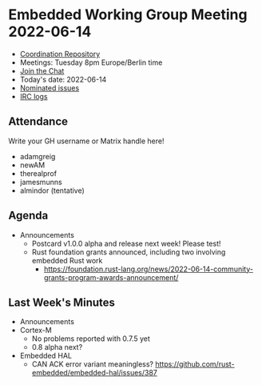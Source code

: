 # Embedded Working Group Meeting 2022-06-14

* [Coordination Repository]
* Meetings: Tuesday 8pm Europe/Berlin time
* [Join the Chat]
* Today's date: 2022-06-14
* [Nominated issues](https://github.com/search?q=org%3Arust-embedded+label%3Anominated+is%3Aopen&type=Issues)
* [IRC logs]

[Coordination Repository]: https://github.com/rust-embedded/wg
[Join the Chat]: https://riot.im/app/#/room/#rust-embedded:matrix.org
[IRC logs]: https://libera.irclog.whitequark.org/rust-embedded/2022-06-14

## Attendance

Write your GH username or Matrix handle here!

* adamgreig
* newAM
* therealprof
* jamesmunns
* almindor (tentative)

## Agenda

* Announcements
    * Postcard v1.0.0 alpha and release next week! Please test!
    * Rust foundation grants announced, including two involving embedded Rust work
        * https://foundation.rust-lang.org/news/2022-06-14-community-grants-program-awards-announcement/

## Last Week's Minutes

* Announcements
* Cortex-M
    * No problems reported with 0.7.5 yet
    * 0.8 alpha next?
* Embedded HAL
    * CAN ACK error variant meaningless? https://github.com/rust-embedded/embedded-hal/issues/387
